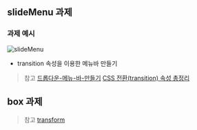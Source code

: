 ## slideMenu 과제

### 과제 예시
![slideMenu](/img/slidemenu.png)

* transition 속성을 이용한 메뉴바 만들기
> 참고
[드롭다운-메뉴-바-만들기](https://me-in-journey.com/entry/HTMLCSS-%EB%93%9C%EB%A1%AD%EB%8B%A4%EC%9A%B4-%EB%A9%94%EB%89%B4-%EB%B0%94-%EB%A7%8C%EB%93%A4%EA%B8%B0-2%EC%B0%A8-%EB%A9%94%EB%89%B4-%EB%A7%8C%EB%93%A4%EA%B8%B0-feat-position)
[CSS 전환(transition) 속성 총정리](https://m.blog.naver.com/hj_kim97/222580524838)

## box 과제
> 참고
[transform](https://www.codingfactory.net/12593)